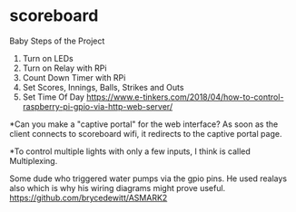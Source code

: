 # scoreboard
Baby Steps of the Project
1. Turn on LEDs
2. Turn on Relay with RPi
3. Count Down Timer with RPi
4. Set Scores, Innings, Balls, Strikes and Outs
5. Set Time Of Day
https://www.e-tinkers.com/2018/04/how-to-control-raspberry-pi-gpio-via-http-web-server/

*Can you make a "captive portal" for the web interface? As soon as the client connects to
scoreboard wifi, it redirects to the captive portal page.

*To control multiple lights with only a few inputs, I think is called Multiplexing.

Some dude who triggered water pumps via the gpio pins. 
He used realays also which is why his wiring diagrams might prove useful. 
https://github.com/brycedewitt/ASMARK2
